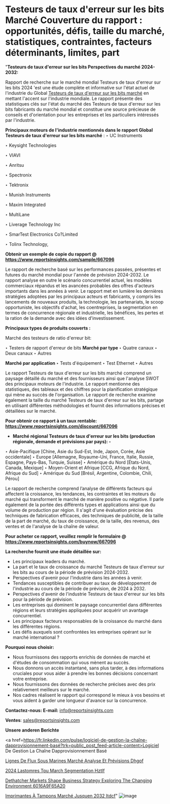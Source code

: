# Testeurs de taux d'erreur sur les bits Marché Couverture du rapport : opportunités, défis, taille du marché, statistiques, contraintes, facteurs déterminants, limites, part

"<strong>Testeurs de taux d'erreur sur les bits Perspectives du marché 2024-2032:</strong>

Rapport de recherche sur le marché mondial Testeurs de taux d'erreur sur les bits 2024 'est une étude complète et informative sur l'état actuel de l'industrie du Global <a href=https://www.reportsinsights.com/sample/667096>Testeurs de taux d'erreur sur les bits marché</a> en mettant l'accent sur l'industrie mondiale. Le rapport présente des statistiques clés sur l'état du marché des Testeurs de taux d'erreur sur les bits fabricants du marché mondial et constitue une source précieuse de conseils et d'orientation pour les entreprises et les particuliers intéressés par l'industrie.

<strong>Principaux moteurs de l'industrie mentionnés dans le rapport Global Testeurs de taux d'erreur sur les bits marché</strong> :
‣ UC Instruments

‣ Keysight Technologies

‣ VIAVI

‣ Anritsu

‣ Spectronix

‣ Tektronix

‣ Munish Instruments

‣ Maxim Integrated

‣ MultiLane

‣ Liverage Technology Inc

‣ SmarTest Electronics Co?Limited

‣ Tolinx Technology,

<strong>Obtenir un exemple de copie du rapport @ <a href=https://www.reportsinsights.com/sample/667096>https://www.reportsinsights.com/sample/667096</a></strong>

Le rapport de recherche basé sur les performances passées, présentes et futures du marché mondial pour l'année de prévision 2024-2032. Le rapport analyse en outre le scénario concurrentiel actuel, les modèles commerciaux répandus et les avancées probables des offres d'acteurs importants dans les années à venir. Le rapport met en lumière les dernières stratégies adoptées par les principaux acteurs et fabricants, y compris les lancements de nouveaux produits, la technologie, les partenariats, le scoop opportuniste, les objectifs d'achat, les coentreprises, la segmentation en termes de concurrence régionale et industrielle, les bénéfices, les pertes et la ration de la demande avec des idées d'investissement.

<strong>Principaux types de produits couverts :</strong>

Marché des testeurs de ratio d'erreur bit:

‣  Testers de rapport d'erreur de bits <strong> Marché <strong> par type </strong> </strong>
‣ Quatre canaux
‣ Deux canaux
‣ Autres

<strong>Marché par application </strong>
‣ Tests d'équipement
‣ Test Ethernet
‣ Autres

Le rapport Testeurs de taux d'erreur sur les bits marché comprend un paysage détaillé du marché et des fournisseurs ainsi que l'analyse SWOT des principaux moteurs de l'industrie. Le rapport mentionne des statistiques, des tableaux et des chiffres pour la planification stratégique qui mène au succès de l'organisation. Le rapport de recherche examine également la taille du marché Testeurs de taux d'erreur sur les bits, partage en utilisant différentes méthodologies et fournit des informations précises et détaillées sur le marché.

<strong>Pour obtenir ce rapport à un taux rentable: <a href=https://www.reportsinsights.com/discount/667096>https://www.reportsinsights.com/discount/667096</a></strong>
<ul>
  <li><strong>Marché régional Testeurs de taux d'erreur sur les bits (production régionale, demande et prévisions par pays): -</strong></li>
</ul>
‣ Asie-Pacifique [Chine, Asie du Sud-Est, Inde, Japon, Corée, Asie occidentale]
‣ Europe [Allemagne, Royaume-Uni, France, Italie, Russie, Espagne, Pays-Bas, Turquie, Suisse]
‣ Amérique du Nord [États-Unis, Canada, Mexique]
‣ Moyen-Orient et Afrique [CCG, Afrique du Nord, Afrique du Sud]
‣ Amérique du Sud [Brésil, Argentine, Colombie, Chili, Pérou]

Le rapport de recherche comprend l’analyse de différents facteurs qui affectent la croissance, les tendances, les contraintes et les moteurs du marché qui transforment le marché de manière positive ou négative. Il parle également de la portée des différents types et applications ainsi que du volume de production par région. Il s'agit d'une évaluation précise des techniques de fabrication efficaces, des techniques de publicité, de la taille de la part de marché, du taux de croissance, de la taille, des revenus, des ventes et de l'analyse de la chaîne de valeur.

<strong>Pour acheter ce rapport, veuillez remplir le formulaire @   <a href=https://www.reportsinsights.com/buynow/667096>https://www.reportsinsights.com/buynow/667096</a></strong>

<strong>La recherche fournit une étude détaillée sur:</strong>
<ul>
  <li>Les principaux leaders du marché.</li>
  <li>La part et le taux de croissance du marché Testeurs de taux d'erreur sur les bits au cours de la période de prévision 2024-2032.</li>
  <li>Perspectives d'avenir pour l'industrie dans les années à venir.</li>
  <li>Tendances susceptibles de contribuer au taux de développement de l'industrie au cours de la période de prévision, de 2024 à 2032.</li>
  <li>Perspectives d'avenir de l'industrie Testeurs de taux d'erreur sur les bits pour la période de prévision.</li>
  <li>Les entreprises qui dominent le paysage concurrentiel dans différentes régions et leurs stratégies appliquées pour acquérir un avantage concurrentiel.</li>
  <li>Les principaux facteurs responsables de la croissance du marché dans les différentes régions.</li>
  <li>Les défis auxquels sont confrontées les entreprises opérant sur le marché international ?</li>
</ul>
<strong>Pourquoi nous choisir:</strong>
<ul>
  <li>Nous fournissons des rapports enrichis de données de marché et d'études de consommation qui vous mènent au succès.</li>
  <li>Nous donnons un accès instantané, sans plus tarder, à des informations cruciales pour vous aider à prendre les bonnes décisions concernant votre entreprise.</li>
  <li>Nous fournissons des données de recherche précises avec des prix relativement meilleurs sur le marché.</li>
  <li>Nos cadres réalisent le rapport qui correspond le mieux à vos besoins et vous aident à garder une longueur d'avance sur la concurrence.</li>
</ul>
<strong>Contactez-nous:
</strong><strong>E-mail:</strong> <a href=mailto:info@reportsinsights.com>info@reportsinsights.com</a>

<strong>Ventes</strong>: <a href=mailto:sales@reportsinsights.com>sales@reportsinsights.com</a>

<strong>Unsere anderen Berichte</strong>

<a href=https://fr.linkedin.com/pulse/logiciel-de-gestion-la-chaîne-dapprovisionnement-basé?trk=public_post_feed-article-content>Logiciel De Gestion La Chaîne Dapprovisionnement Basé</a>

<a href=https://fr.linkedin.com/pulse/lignes-de-flux-sous-marines-marché-analyse-et-prévisions-dhgof/>Lignes De Flux Sous Marines Marché Analyse Et Prévisions Dhgof</a>

<a href=https://www.linkedin.com/pulse/2024-%C3%A9lastom%C3%A8res-tpu-march%C3%A9-segmentation-hztlf/>2024 Lastomres Tpu March Segmentation Hztlf</a>

<a href=https://medium.com/@a86515711/dethatcher-markets-shape-business-strategy-exploring-the-changing-environment-6016a9f65a20>Dethatcher Markets Shape Business Strategy Exploring The Changing Environment 6016A9F65A20</a>

<a href=https://fr.linkedin.com/pulse/imprimantes-à-tampons-marché-jusquen-2032-itdcf/>Imprimantes À Tampons Marché Jusquen 2032 Itdcf</a>"
![image](https://github.com/daminid12/RImarketgrowth/assets/158430485/4f238fce-2054-4f84-a6b6-433d6418b094)
